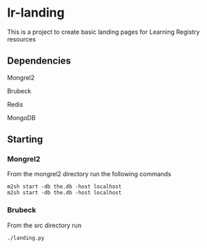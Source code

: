 # lr-landing

This is a project to create basic landing pages for Learning Registry resources

## Dependencies

Mongrel2

Brubeck

Redis

MongoDB

## Starting

### Mongrel2

From the mongrel2 directory run the following commands

    m2sh start -db the.db -host localhost
    m2sh start -db the.db -host localhost
    
### Brubeck

From the src directory run

    ./landing.py
    
